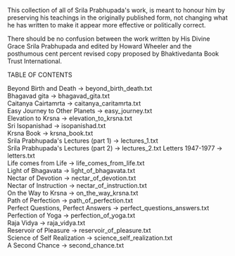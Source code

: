 This collection of all of Srila Prabhupada's work, is meant to honour him by preserving his teachings in the originally published form, not changing what he has written to make it appear more effective or politically correct. 

There should be no confusion between the work written by His Divine Grace Srila Prabhupada and edited by Howard Wheeler and the posthumous cent percent revised copy proposed by Bhaktivedanta Book Trust International. 

TABLE OF CONTENTS

Beyond Birth and Death -> beyond_birth_death.txt    
Bhagavad gita -> bhagavad_gita.txt    
Caitanya Cairtamrta -> caitanya_caritamrta.txt    
Easy Journey to Other Planets -> easy_journey.txt      
Elevation to Krsna -> elevation_to_krsna.txt      
Sri Isopanishad -> isopanishad.txt       
Krsna Book -> krsna_book.txt      
Srila Prabhupada's Lectures (part 1) -> lectures_1.txt     
Srila Prabhupada's Lectures (part 2) -> lectures_2.txt
Letters 1947-1977 -> letters.txt     
Life comes from Life -> life_comes_from_life.txt     
Light of Bhagavata -> light_of_bhagavata.txt     
Nectar of Devotion -> nectar_of_devotion.txt    
Nectar of Instruction -> nectar_of_instruction.txt    
On the Way to Krsna -> on_the_way_krsna.txt     
Path of Perfection -> path_of_perfection.txt      
Perfect Questions, Perfect Answers -> perfect_questions_answers.txt     
Perfection of Yoga -> perfection_of_yoga.txt     
Raja Vidya -> raja_vidya.txt     
Reservoir of Pleasure -> reservoir_of_pleasure.txt     
Science of Self Realization -> science_self_realization.txt    
A Second Chance -> second_chance.txt    
